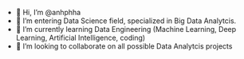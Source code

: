 - 👋 Hi, I’m @anhphha
- 👀 I’m entering Data Science field, specialized in Big Data Analytcis.
- 🌱 I’m currently learning Data Engineering (Machine Learning, Deep Learning, Artificial Intelligence, coding)
- 💞️ I’m looking to collaborate on all possible Data Analytcis projects


<!---
anhphha/anhphha is a ✨ special ✨ repository because its `README.md` (this file) appears on your GitHub profile.
You can click the Preview link to take a look at your changes.
--->
